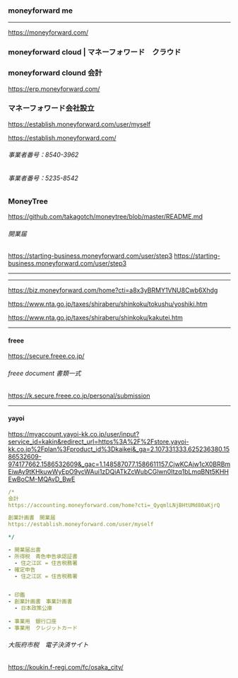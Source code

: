 ### moneyforward me
---
https://moneyforward.com/


### moneyforward cloud | マネーフォワード　クラウド

### moneyforward clound 会計
https://erp.moneyforward.com/

### マネーフォワード会社設立
https://establish.moneyforward.com/user/myself

https://establish.moneyforward.com/

###### 事業者番号：8540-3962
###### 事業者番号：5235-8542	

### MoneyTree
https://github.com/takagotch/moneytree/blob/master/README.md


###### 開業届
https://starting-business.moneyforward.com/user/step3
https://starting-business.moneyforward.com/user/step3


---
---


https://biz.moneyforward.com/home?cti=a8x3yBRMY1VNU8Cwb6Xhdg


https://www.nta.go.jp/taxes/shiraberu/shinkoku/tokushu/yoshiki.htm

https://www.nta.go.jp/taxes/shiraberu/shinkoku/kakutei.htm



---
#### freee
https://secure.freee.co.jp/
###### freee document 書類一式
https://k.secure.freee.co.jp/personal/submission

---
#### yayoi
https://myaccount.yayoi-kk.co.jp/user/input?service_id=kakin&redirect_url=https%3A%2F%2Fstore.yayoi-kk.co.jp%2Fplan%3Fproduct_id%3Dkaikei&_ga=2.107331333.625236380.1586532609-974177662.1586532609&_gac=1.148587077.1586611157.CjwKCAjw1cX0BRBmEiwAy9tKHkuwWyEpO9ycWAui1zDQiATkZcWubCGlwn0Itzq1bLmqBNt5KHHEwBoCM-MQAvD_BwE

```.yml
/* 
会計
https://accounting.moneyforward.com/home?cti=_QyqmlLNjBHtUMd80aKjrQ

創業計画書　開業届　
https://establish.moneyforward.com/user/myself

*/

- 開業届出書
- 所得税　青色申告承認証書
  - 住之江区 = 住吉税務署
- 確定申告
  - 住之江区 = 住吉税務署


- 印鑑
- 創業計画書　事業計画書
  - 日本政策公庫
  
- 事業用　銀行口座
- 事業用　クレジットカード

```

###### 大阪府市税　電子決済サイト
https://koukin.f-regi.com/fc/osaka_city/


```
```

```
```

```
```

```
```

```
```

```
```











